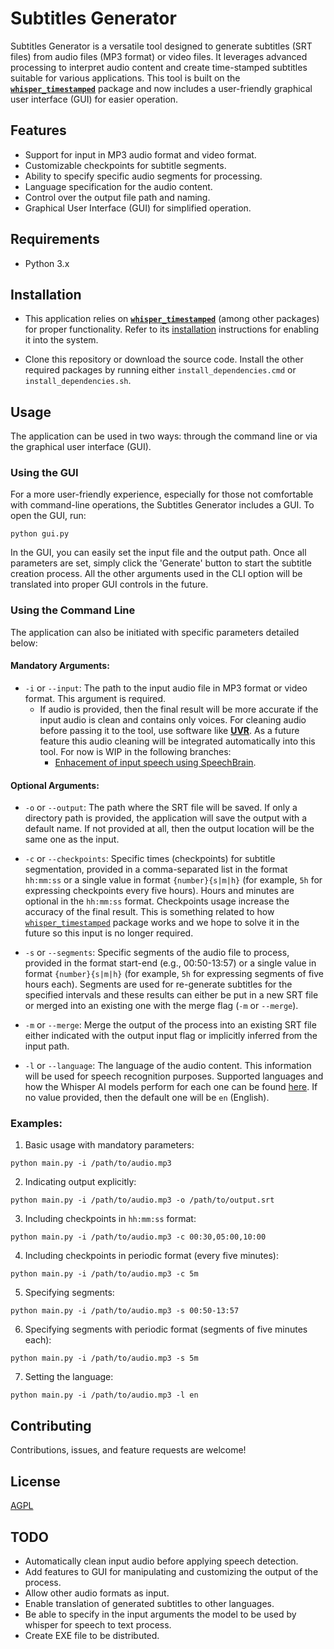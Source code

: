 # Subtitles Generator

Subtitles Generator is a versatile tool designed to generate subtitles (SRT files) from audio files (MP3 format) or video files. It leverages advanced processing to interpret audio content and create time-stamped subtitles suitable for various applications. This tool is built on the **[`whisper_timestamped`](https://github.com/linto-ai/whisper-timestamped)** package and now includes a user-friendly graphical user interface (GUI) for easier operation.

## Features

- Support for input in MP3 audio format and video format.
- Customizable checkpoints for subtitle segments.
- Ability to specify specific audio segments for processing.
- Language specification for the audio content.
- Control over the output file path and naming.
- Graphical User Interface (GUI) for simplified operation.

## Requirements

- Python 3.x

## Installation

- This application relies on **[`whisper_timestamped`](https://github.com/linto-ai/whisper-timestamped)** (among other packages) for proper functionality. Refer to its [installation](https://github.com/linto-ai/whisper-timestamped#installation) instructions for enabling it into the system.

- Clone this repository or download the source code. Install the other required packages by running either `install_dependencies.cmd` or `install_dependencies.sh`.

## Usage

The application can be used in two ways: through the command line or via the graphical user interface (GUI).

### Using the GUI

For a more user-friendly experience, especially for those not comfortable with command-line operations, the Subtitles Generator includes a GUI. To open the GUI, run:

```
python gui.py
```

In the GUI, you can easily set the input file and the output path. Once all parameters are set, simply click the 'Generate' button to start the subtitle creation process. All the other arguments used in the CLI option will be translated into proper GUI controls in the future.

### Using the Command Line

The application can also be initiated with specific parameters detailed below:

#### Mandatory Arguments:

- `-i` or `--input`: The path to the input audio file in MP3 format or video format. This argument is required.
  - If audio is provided, then the final result will be more accurate if the input audio is clean and contains only voices. For cleaning audio before passing it to the tool, use software like **[UVR](https://github.com/Anjok07/ultimatevocalremovergui)**. As a future feature this audio cleaning will be integrated automatically into this tool. For now is WIP in the following branches:
    - [Enhacement of input speech using SpeechBrain](https://github.com/hrkns/subtitle-generator/tree/v0.1.x-speech-enhacement-using-speechbrain).

#### Optional Arguments:

- `-o` or `--output`: The path where the SRT file will be saved. If only a directory path is provided, the application will save the output with a default name. If not provided at all, then the output location will be the same one as the input.

- `-c` or `--checkpoints`: Specific times (checkpoints) for subtitle segmentation, provided in a comma-separated list in the format `hh:mm:ss` or a single value in format `{number}{s|m|h}` (for example, `5h` for expressing checkpoints every five hours). Hours and minutes are optional in the `hh:mm:ss` format. Checkpoints usage increase the accuracy of the final result. This is something related to how [`whisper_timestamped`](https://github.com/linto-ai/whisper-timestamped) package works and we hope to solve it in the future so this input is no longer required.

- `-s` or `--segments`: Specific segments of the audio file to process, provided in the format start-end (e.g., 00:50-13:57) or a single value in format `{number}{s|m|h}` (for example, `5h` for expressing segments of five hours each). Segments are used for re-generate subtitles for the specified intervals and these results can either be put in a new SRT file or merged into an existing one with the merge flag (`-m` or `--merge`).

- `-m` or `--merge`: Merge the output of the process into an existing SRT file either indicated with the output input flag or implicitly inferred from the input path.

- `-l` or `--language`: The language of the audio content. This information will be used for speech recognition purposes. Supported languages and how the Whisper AI models perform for each one can be found [here](https://github.com/openai/whisper#available-models-and-languages). If no value provided, then the default one will be `en` (English).

### Examples:

1. Basic usage with mandatory parameters:

```
python main.py -i /path/to/audio.mp3
```

2. Indicating output explicitly:

```
python main.py -i /path/to/audio.mp3 -o /path/to/output.srt
```

3. Including checkpoints in `hh:mm:ss` format:

```
python main.py -i /path/to/audio.mp3 -c 00:30,05:00,10:00
```

4. Including checkpoints in periodic format (every five minutes):

```
python main.py -i /path/to/audio.mp3 -c 5m
```

5. Specifying segments:

```
python main.py -i /path/to/audio.mp3 -s 00:50-13:57
```

6. Specifying segments with periodic format (segments of five minutes each):

```
python main.py -i /path/to/audio.mp3 -s 5m
```

7. Setting the language:

```
python main.py -i /path/to/audio.mp3 -l en
```

## Contributing

Contributions, issues, and feature requests are welcome!

## License

[AGPL](https://www.gnu.org/licenses/agpl-3.0.en.html)

## TODO

- Automatically clean input audio before applying speech detection.
- Add features to GUI for manipulating and customizing the output of the process.
- Allow other audio formats as input.
- Enable translation of generated subtitles to other languages.
- Be able to specify in the input arguments the model to be used by whisper for speech to text process.
- Create EXE file to be distributed.
